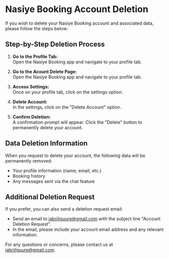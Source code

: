 # Nasiye Booking Account Deletion

If you wish to delete your Nasiye Booking account and associated data, please follow the steps below:

## Step-by-Step Deletion Process

1. **Go to the Profile Tab:**  
   Open the Nasiye Booking app and navigate to your profile tab.
2. **Go to the Acount Delete Page:**  
   Open the Nasiye Booking app and navigate to your profile tab.

3. **Access Settings:**  
   Once on your profile tab, click on the settings option.

4. **Delete Account:**  
   In the settings, click on the "Delete Account" option.

5. **Confirm Deletion:**  
   A confirmation prompt will appear. Click the "Delete" button to permanently delete your account.

## Data Deletion Information

When you request to delete your account, the following data will be permanently removed:

- Your profile information (name, email, etc.)
- Booking history
- Any messages sent via the chat feature



## Additional Deletion Request

If you prefer, you can also send a deletion request email:

- Send an email to [jabriilguure@gmail.com](mailto:jabriilguure@gmail.com) with the subject line "Account Deletion Request".
- In the email, please include your account email address and any relevant information.

For any questions or concerns, please contact us at [jabriilguure@gmail.com](mailto:jabriilguure@gmail.com).
